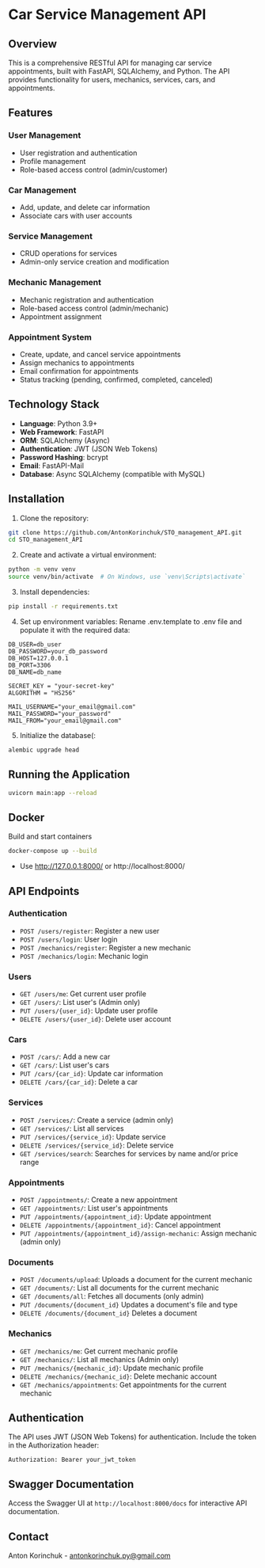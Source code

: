 # Car Service Management API

## Overview

This is a comprehensive RESTful API for managing car service appointments, built with FastAPI, SQLAlchemy, and Python. The API provides functionality for users, mechanics, services, cars, and appointments.

## Features

### User Management
- User registration and authentication
- Profile management
- Role-based access control (admin/customer)

### Car Management
- Add, update, and delete car information
- Associate cars with user accounts

### Service Management
- CRUD operations for services
- Admin-only service creation and modification

### Mechanic Management
- Mechanic registration and authentication
- Role-based access control (admin/mechanic)
- Appointment assignment

### Appointment System
- Create, update, and cancel service appointments
- Assign mechanics to appointments
- Email confirmation for appointments
- Status tracking (pending, confirmed, completed, canceled)

## Technology Stack

- **Language**: Python 3.9+
- **Web Framework**: FastAPI
- **ORM**: SQLAlchemy (Async)
- **Authentication**: JWT (JSON Web Tokens)
- **Password Hashing**: bcrypt
- **Email**: FastAPI-Mail
- **Database**: Async SQLAlchemy (compatible with MySQL)


## Installation

1. Clone the repository:
```bash
git clone https://github.com/AntonKorinchuk/STO_management_API.git
cd STO_management_API
```

2. Create and activate a virtual environment:
```bash
python -m venv venv
source venv/bin/activate  # On Windows, use `venv\Scripts\activate`
```

3. Install dependencies:
```bash
pip install -r requirements.txt
```

4. Set up environment variables:
Rename .env.template to .env file and populate it with the required data:
```
DB_USER=db_user
DB_PASSWORD=your_db_password
DB_HOST=127.0.0.1
DB_PORT=3306
DB_NAME=db_name

SECRET_KEY = "your-secret-key"
ALGORITHM = "HS256"

MAIL_USERNAME="your_email@gmail.com"
MAIL_PASSWORD="your_password"
MAIL_FROM="your_email@gmail.com"
```
5. Initialize the database(:
```bash
alembic upgrade head
```

## Running the Application

```bash
uvicorn main:app --reload
```

## Docker

Build and start containers
```bash
docker-compose up --build
````
- Use http://127.0.0.1:8000/ or http://localhost:8000/

## API Endpoints

### Authentication
- `POST /users/register`: Register a new user
- `POST /users/login`: User login
- `POST /mechanics/register`: Register a new mechanic
- `POST /mechanics/login`: Mechanic login

### Users
- `GET /users/me`: Get current user profile
- `GET /users/`: List user's (Admin only)
- `PUT /users/{user_id}`: Update user profile
- `DELETE /users/{user_id}`: Delete user account

### Cars
- `POST /cars/`: Add a new car
- `GET /cars/`: List user's cars
- `PUT /cars/{car_id}`: Update car information
- `DELETE /cars/{car_id}`: Delete a car

### Services
- `POST /services/`: Create a service (admin only)
- `GET /services/`: List all services
- `PUT /services/{service_id}`: Update service
- `DELETE /services/{service_id}`: Delete service
- `GET /services/search`: Searches for services by name and/or price range

### Appointments
- `POST /appointments/`: Create a new appointment
- `GET /appointments/`: List user's appointments
- `PUT /appointments/{appointment_id}`: Update appointment
- `DELETE /appointments/{appointment_id}`: Cancel appointment
- `PUT /appointments/{appointment_id}/assign-mechanic`: Assign mechanic (admin only)

### Documents
- `POST /documents/upload`: Uploads a document for the current mechanic
- `GET /documents/`: List all documents for the current mechanic
- `GET /documents/all`: Fetches all documents (only admin)
- `PUT /documents/{document_id}` Updates a document's file and type
- `DELETE /documents/{document_id}` Deletes a document

### Mechanics
- `GET /mechanics/me`: Get current mechanic profile
- `GET /mechanics/`: List all mechanics (Admin only)
- `PUT /mechanics/{mechanic_id}`: Update mechanic profile
- `DELETE /mechanics/{mechanic_id}`: Delete mechanic account
- `GET /mechanics/appointments`: Get appointments for the current mechanic

## Authentication

The API uses JWT (JSON Web Tokens) for authentication. Include the token in the Authorization header:
```
Authorization: Bearer your_jwt_token
```


## Swagger Documentation

Access the Swagger UI at `http://localhost:8000/docs` for interactive API documentation.


## Contact

Anton Korinchuk - antonkorinchuk.py@gmail.com
